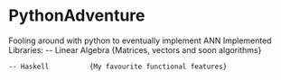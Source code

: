 # PythonAdventure
Fooling around with python to eventually implement ANN
Implemented Libraries:
    -- Linear Algebra   {Matrices, vectors and soon algorithms}

    -- Haskell          {My favourite functional features}